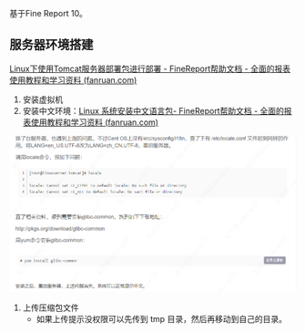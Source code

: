 基于Fine Report 10。

## 服务器环境搭建

[Linux下使用Tomcat服务器部署包进行部署 - FineReport帮助文档 - 全面的报表使用教程和学习资料 (fanruan.com)](https://help.fanruan.com/finereport10.0/doc-view-2919.html)

1. 安装虚拟机
2. 安装中文环境：[Linux 系统安装中文语言包- FineReport帮助文档 - 全面的报表使用教程和学习资料 (fanruan.com)](https://help.fanruan.com/finereport10.0/doc-view-2028.html)

![](attachments/2023-05-22.png)

1. 上传压缩包文件
	- 如果上传提示没权限可以先传到 tmp 目录，然后再移动到自己的目录。

